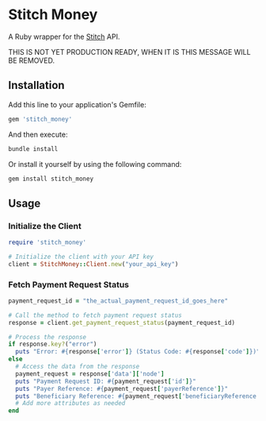 # Stitch Money

A Ruby wrapper for the [Stitch](https://stitch.money/) API.

THIS IS NOT YET PRODUCTION READY, WHEN IT IS THIS MESSAGE WILL BE REMOVED.

## Installation

Add this line to your application's Gemfile:

```ruby
gem 'stitch_money'
```

And then execute:

```zsh
bundle install
```

Or install it yourself by using the following command:

```zsh
gem install stitch_money
```

## Usage

### Initialize the Client

```ruby
require 'stitch_money'

# Initialize the client with your API key
client = StitchMoney::Client.new("your_api_key")
```

### Fetch Payment Request Status

```ruby
payment_request_id = "the_actual_payment_request_id_goes_here"

# Call the method to fetch payment request status
response = client.get_payment_request_status(payment_request_id)

# Process the response
if response.key?("error")
  puts "Error: #{response['error']} (Status Code: #{response['code']})"
else
  # Access the data from the response
  payment_request = response['data']['node']
  puts "Payment Request ID: #{payment_request['id']}"
  puts "Payer Reference: #{payment_request['payerReference']}"
  puts "Beneficiary Reference: #{payment_request['beneficiaryReference']}"
  # Add more attributes as needed
end
```
